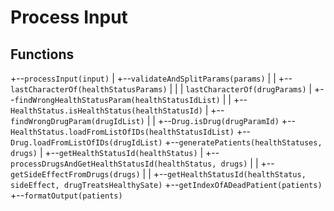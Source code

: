 # Process Input

## Functions

+--```processInput(input)```
|  +--```validateAndSplitParams(params)```
|  |  +--```lastCharacterOf(healthStatusParams)``` 
|  |  |  ```lastCharacterOf(drugParams)```
|  +--```findWrongHealthStatusParam(healthStatusIdList)```
|  |  +--```HealthStatus.isHealthStatus(healthStatusId)```
|  +--```findWrongDrugParam(drugIdList)```
|  |  +--```Drug.isDrug(drugParamId)```
+--```HealthStatus.loadFromListOfIDs(healthStatusIdList)```
+--```Drug.loadFromListOfIDs(drugIdList)```
+--```generatePatients(healthStatuses, drugs)```
|  +--```getHealthStatusId(healthStatus)```
|  +--```processDrugsAndGetHealthStatusId(healthStatus, drugs)```
|  |  +--```getSideEffectFromDrugs(drugs)```
|  |  +--```getHealthStatusId(healthStatus, sideEffect, drugTreatsHealthySate)```
+--```getIndexOfADeadPatient(patients)```
+--```formatOutput(patients)```